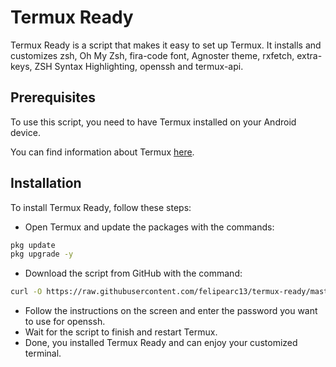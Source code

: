 # Termux Ready

Termux Ready is a script that makes it easy to set up Termux. It installs and customizes zsh, Oh My Zsh, fira-code font, Agnoster theme, rxfetch, extra-keys, ZSH Syntax Highlighting, openssh and termux-api.

## Prerequisites

To use this script, you need to have Termux installed on your Android device. 

You can find information about Termux [here](https://termux.dev/en/).

## Installation

To install Termux Ready, follow these steps:

- Open Termux and update the packages with the commands:

```bash
pkg update
pkg upgrade -y
```
- Download the script from GitHub with the command:

```bash
curl -O https://raw.githubusercontent.com/felipearc13/termux-ready/master/install.sh && chmod +x install.sh && ./install.sh
```

- Follow the instructions on the screen and enter the password you want to use for openssh.
- Wait for the script to finish and restart Termux.
- Done, you installed Termux Ready and can enjoy your customized terminal.

  
